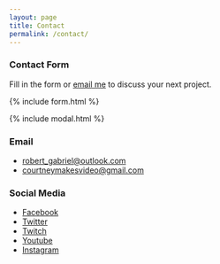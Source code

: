 ```yaml
---
layout: page
title: Contact
permalink: /contact/
---
```


### Contact Form
Fill in the form or [email me](mailto:{{site.email}}) to discuss your next project.

{% include form.html %}

{% include modal.html %}


### Email

 - robert_gabriel@outlook.com
 - courtneymakesvideo@gmail.com

### Social Media

 - [Facebook](https://www.facebook.com/LoveTravelMoney)
 - [Twitter](https://www.twitter.com/lovetravelmoney)
 - [Twitch](https://www.facebook.com/lovetravelmoney)
 - [Youtube](https://www.youtube.com/channel/UCfgcRnij1bCc0fN4qR-J6QQ?fbclid=IwAR0SDuYMUKWgnEVrHSrbMrpuF9bHY0IgjmQFyZudoS6wzl5Cqf2uXzfMYiA)
 - [Instagram](https://www.instagram.com/lovetravelmoney/)